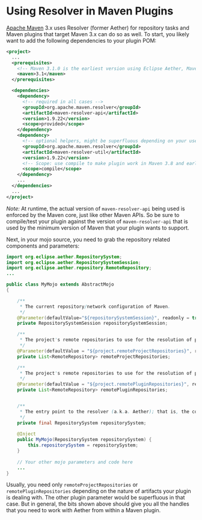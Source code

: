 # Using Resolver in Maven Plugins
<!--
Licensed to the Apache Software Foundation (ASF) under one
or more contributor license agreements.  See the NOTICE file
distributed with this work for additional information
regarding copyright ownership.  The ASF licenses this file
to you under the Apache License, Version 2.0 (the
"License"); you may not use this file except in compliance
with the License.  You may obtain a copy of the License at

    http://www.apache.org/licenses/LICENSE-2.0

Unless required by applicable law or agreed to in writing,
software distributed under the License is distributed on an
"AS IS" BASIS, WITHOUT WARRANTIES OR CONDITIONS OF ANY
KIND, either express or implied.  See the License for the
specific language governing permissions and limitations
under the License.
-->

[Apache Maven](http://maven.apache.org/) 3.x uses Resolver (former Aether) for repository
tasks and Maven plugins that target Maven 3.x can do so as well. To
start, you likely want to add the following dependencies to your plugin
POM:

```xml
<project>
  ...
  <prerequisites>
    <!-- Maven 3.1.0 is the earliest version using Eclipse Aether, Maven 3.0.x uses the incompatible predecessor Sonatype Aether -->
    <maven>3.1</maven>
  </prerequisites>

  <dependencies>
    <dependency>
      <!-- required in all cases -->
      <groupId>org.apache.maven.resolver</groupId>
      <artifactId>maven-resolver-api</artifactId>
      <version>1.9.22</version>
      <scope>provided</scope>
    </dependency>
    <dependency>
      <!-- optional helpers, might be superfluous depending on your use case -->
      <groupId>org.apache.maven.resolver</groupId>
      <artifactId>maven-resolver-util</artifactId>
      <version>1.9.22</version>
      <!-- Scope: use compile to make plugin work in Maven 3.8 and earlier -->
      <scope>compile</scope>
    </dependency>
    ...
  </dependencies>
  ...
</project>
```

*Note:* At runtime, the actual version of `maven-resolver-api` being used is
enforced by the Maven core, just like other Maven APIs. So be sure to
compile/test your plugin against the version of `maven-resolver-api` that is
used by the minimum version of Maven that your plugin wants to support.

Next, in your mojo source, you need to grab the repository related
components and parameters:

```java
import org.eclipse.aether.RepositorySystem;
import org.eclipse.aether.RepositorySystemSession;
import org.eclipse.aether.repository.RemoteRepository;
...

public class MyMojo extends AbstractMojo
{

    /**
     * The current repository/network configuration of Maven.
     */
    @Parameter(defaultValue="${repositorySystemSession}", readonly = true)
    private RepositorySystemSession repositorySystemSession;

    /**
     * The project's remote repositories to use for the resolution of project dependencies.
     */
    @Parameter(defaultValue = "${project.remoteProjectRepositories}", readonly = true)
    private List<RemoteRepository> remoteProjectRepositories;

    /**
     * The project's remote repositories to use for the resolution of plugins and their dependencies.
     */
    @Parameter(defaultValue = "${project.remotePluginRepositories}", readonly = true)
    private List<RemoteRepository> remotePluginRepositories;


    /**
     * The entry point to the resolver (a.k.a. Aether); that is, the component doing all the work.
     */
    private final RepositorySystem repositorySystem;
    
    @Inject
    public MyMojo(RepositorySystem repositorySystem) {
        this.repositorySystem = repositorySystem;
    }
    
    // Your other mojo parameters and code here
    ...
}
```

Usually, you need only `remoteProjectRepositories` or `remotePluginRepositories`
depending on the nature of artifacts your plugin is dealing with. The other plugin
parameter would be superfluous in that case. But in general, the bits
shown above should give you all the handles that you need to work with
Aether from within a Maven plugin.

